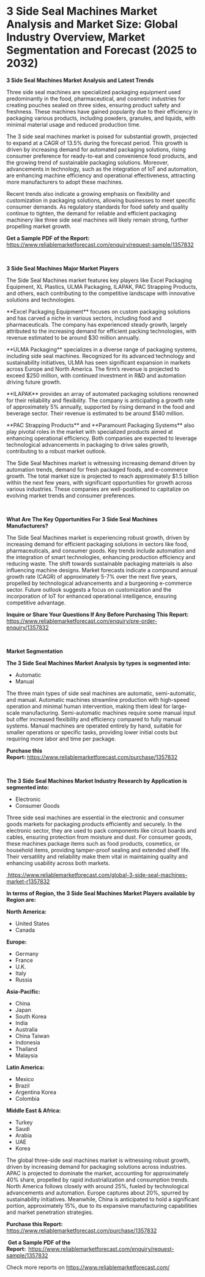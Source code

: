 <p><h1>3 Side Seal Machines Market Analysis and Market Size: Global Industry Overview, Market Segmentation and Forecast (2025 to 2032)</h1></p><p><strong>3 Side Seal Machines Market Analysis and Latest Trends</strong></p>
<p><p>Three side seal machines are specialized packaging equipment used predominantly in the food, pharmaceutical, and cosmetic industries for creating pouches sealed on three sides, ensuring product safety and freshness. These machines have gained popularity due to their efficiency in packaging various products, including powders, granules, and liquids, with minimal material usage and reduced production time.</p><p>The 3 side seal machines market is poised for substantial growth, projected to expand at a CAGR of 13.5% during the forecast period. This growth is driven by increasing demand for automated packaging solutions, rising consumer preference for ready-to-eat and convenience food products, and the growing trend of sustainable packaging solutions. Moreover, advancements in technology, such as the integration of IoT and automation, are enhancing machine efficiency and operational effectiveness, attracting more manufacturers to adopt these machines.</p><p>Recent trends also indicate a growing emphasis on flexibility and customization in packaging solutions, allowing businesses to meet specific consumer demands. As regulatory standards for food safety and quality continue to tighten, the demand for reliable and efficient packaging machinery like three side seal machines will likely remain strong, further propelling market growth.</p></p>
<p><strong>Get a Sample PDF of the Report:&nbsp;</strong> <a href="https://www.reliablemarketforecast.com/enquiry/request-sample/1357832?utm_campaign=2932&utm_medium=2&utm_source=Github&utm_content=ia&utm_term=11042025&utm_id=3-side-seal-machines">https://www.reliablemarketforecast.com/enquiry/request-sample/1357832</a></p>
<p>&nbsp;</p>
<p><strong>3 Side Seal Machines Major Market Players</strong></p>
<p><p>The Side Seal Machines market features key players like Excel Packaging Equipment, XL Plastics, ULMA Packaging, ILAPAK, PAC Strapping Products, and others, each contributing to the competitive landscape with innovative solutions and technologies.</p><p>**Excel Packaging Equipment** focuses on custom packaging solutions and has carved a niche in various sectors, including food and pharmaceuticals. The company has experienced steady growth, largely attributed to the increasing demand for efficient packing technologies, with revenue estimated to be around $30 million annually.</p><p>**ULMA Packaging** specializes in a diverse range of packaging systems, including side seal machines. Recognized for its advanced technology and sustainability initiatives, ULMA has seen significant expansion in markets across Europe and North America. The firm’s revenue is projected to exceed $250 million, with continued investment in R&D and automation driving future growth.</p><p>**ILAPAK** provides an array of automated packaging solutions renowned for their reliability and flexibility. The company is anticipating a growth rate of approximately 5% annually, supported by rising demand in the food and beverage sector. Their revenue is estimated to be around $140 million.</p><p>**PAC Strapping Products** and **Paramount Packaging Systems** also play pivotal roles in the market with specialized products aimed at enhancing operational efficiency. Both companies are expected to leverage technological advancements in packaging to drive sales growth, contributing to a robust market outlook.</p><p>The Side Seal Machines market is witnessing increasing demand driven by automation trends, demand for fresh packaged foods, and e-commerce growth. The total market size is projected to reach approximately $1.5 billion within the next few years, with significant opportunities for growth across various industries. These companies are well-positioned to capitalize on evolving market trends and consumer preferences.</p></p>
<p>&nbsp;</p>
<p><strong>What Are The Key Opportunities For 3 Side Seal Machines Manufacturers?</strong></p>
<p><p>The Side Seal Machines market is experiencing robust growth, driven by increasing demand for efficient packaging solutions in sectors like food, pharmaceuticals, and consumer goods. Key trends include automation and the integration of smart technologies, enhancing production efficiency and reducing waste. The shift towards sustainable packaging materials is also influencing machine designs. Market forecasts indicate a compound annual growth rate (CAGR) of approximately 5-7% over the next five years, propelled by technological advancements and a burgeoning e-commerce sector. Future outlook suggests a focus on customization and the incorporation of IoT for enhanced operational intelligence, ensuring competitive advantage.</p></p>
<p><strong>Inquire or Share Your Questions If Any Before Purchasing This Report:</strong> <a href="https://www.reliablemarketforecast.com/enquiry/pre-order-enquiry/1357832?utm_campaign=2932&utm_medium=2&utm_source=Github&utm_content=ia&utm_term=11042025&utm_id=3-side-seal-machines">https://www.reliablemarketforecast.com/enquiry/pre-order-enquiry/1357832</a></p>
<p>&nbsp;</p>
<p><strong>Market Segmentation</strong></p>
<p><strong>The 3 Side Seal Machines Market Analysis by types is segmented into:</strong></p>
<p><ul><li>Automatic</li><li>Manual</li></ul></p>
<p><p>The three main types of side seal machines are automatic, semi-automatic, and manual. Automatic machines streamline production with high-speed operation and minimal human intervention, making them ideal for large-scale manufacturing. Semi-automatic machines require some manual input but offer increased flexibility and efficiency compared to fully manual systems. Manual machines are operated entirely by hand, suitable for smaller operations or specific tasks, providing lower initial costs but requiring more labor and time per package.</p></p>
<p><strong>Purchase this Report:&nbsp;</strong><a href="https://www.reliablemarketforecast.com/purchase/1357832?utm_campaign=2932&utm_medium=2&utm_source=Github&utm_content=ia&utm_term=11042025&utm_id=3-side-seal-machines">https://www.reliablemarketforecast.com/purchase/1357832</a></p>
<p>&nbsp;</p>
<p><strong>The 3 Side Seal Machines Market Industry Research by Application is segmented into:</strong></p>
<p><ul><li>Electronic</li><li>Consumer Goods</li></ul></p>
<p><p>Three side seal machines are essential in the electronic and consumer goods markets for packaging products efficiently and securely. In the electronic sector, they are used to pack components like circuit boards and cables, ensuring protection from moisture and dust. For consumer goods, these machines package items such as food products, cosmetics, or household items, providing tamper-proof sealing and extended shelf life. Their versatility and reliability make them vital in maintaining quality and enhancing usability across both markets.</p></p>
<p><a href="https://www.reliablemarketforecast.com/global-3-side-seal-machines-market-r1357832?utm_campaign=2932&utm_medium=2&utm_source=Github&utm_content=ia&utm_term=11042025&utm_id=3-side-seal-machines">&nbsp;https://www.reliablemarketforecast.com/global-3-side-seal-machines-market-r1357832</a></p>
<p><strong>In terms of Region, the 3 Side Seal Machines Market Players available by Region are:</strong></p>
<p>
    <p> <strong> North America: </strong>
        <ul>
            <li>United States</li>
            <li>Canada</li>
        </ul>
        </p> 
    <p> <strong> Europe: </strong>
        <ul>
            <li>Germany</li>
            <li>France</li>
            <li>U.K.</li>
            <li>Italy</li>
            <li>Russia</li>
        </ul>
        </p> 
    <p> <strong> Asia-Pacific: </strong>
        <ul>
            <li>China</li>
            <li>Japan</li>
            <li>South Korea</li>
            <li>India</li>
            <li>Australia</li>
            <li>China Taiwan</li>
            <li>Indonesia</li>
            <li>Thailand</li>
            <li>Malaysia</li>
        </ul>
        </p> 
    <p> <strong> Latin America: </strong>
        <ul>
            <li>Mexico</li>
            <li>Brazil</li>
            <li>Argentina Korea</li>
            <li>Colombia</li>
        </ul>
        </p> 
    <p> <strong> Middle East & Africa: </strong>
        <ul>
            <li>Turkey</li>
            <li>Saudi</li>
            <li>Arabia</li>
            <li>UAE</li>
            <li>Korea</li>
        </ul>
    </p>
    </p>
<p><p>The global three-side seal machines market is witnessing robust growth, driven by increasing demand for packaging solutions across industries. APAC is projected to dominate the market, accounting for approximately 40% share, propelled by rapid industrialization and consumption trends. North America follows closely with around 25%, fueled by technological advancements and automation. Europe captures about 20%, spurred by sustainability initiatives. Meanwhile, China is anticipated to hold a significant portion, approximately 15%, due to its expansive manufacturing capabilities and market penetration strategies.</p></p>
<p><strong>Purchase this Report: </strong><a href="https://www.reliablemarketforecast.com/purchase/1357832?utm_campaign=2932&utm_medium=2&utm_source=Github&utm_content=ia&utm_term=11042025&utm_id=3-side-seal-machines">https://www.reliablemarketforecast.com/purchase/1357832</a></p>
<p>&nbsp;<strong>Get a Sample PDF of the Report:&nbsp;&nbsp;</strong><a href="https://www.reliablemarketforecast.com/enquiry/request-sample/1357832?utm_campaign=2932&utm_medium=2&utm_source=Github&utm_content=ia&utm_term=11042025&utm_id=3-side-seal-machines">https://www.reliablemarketforecast.com/enquiry/request-sample/1357832</a></p>
<p><strong></strong></p>
<p>Check more reports on <a href="https://www.reliablemarketforecast.com/?utm_campaign=2932&utm_medium=2&utm_source=Github&utm_content=ia&utm_term=11042025&utm_id=3-side-seal-machines">https://www.reliablemarketforecast.com/</a></p>